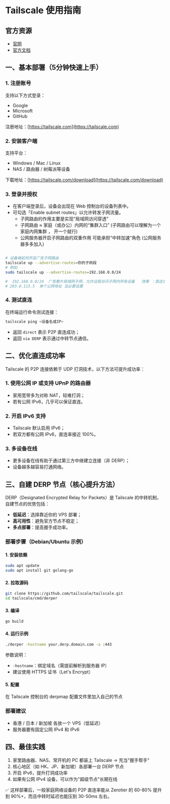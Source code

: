 # Tailscale 使用指南

## 官方资源

- [官网](https://tailscale.com/)
- [官方文档](https://tailscale.com/kb/1017/tailscale-cli/)

## 一、基本部署（5分钟快速上手）

### 1. 注册账号

支持以下方式登录：
- Google
- Microsoft
- GitHub

注册地址：[https://tailscale.com](https://tailscale.com)

### 2. 安装客户端

支持平台：
- Windows / Mac / Linux
- NAS / 路由器 / 树莓派等设备

下载地址：[https://tailscale.com/download](https://tailscale.com/download)

### 3. 登录并授权

- 在客户端登录后，设备会出现在 Web 控制台的设备列表中。
- 可勾选「Enable subnet routes」以允许转发子网流量。
  + 子网路由的作用主要是实现“局域网访问穿透”
  + 子网路由 ≈ 家庭（或办公）内网的“集群入口” (子网路由可以理解为一个家庭内网集群 ， 开一个就行)
  + 公网服务器开启子网路由的双重作用 可能承担“中转加速”角色 (公网服务器多多加入)
  
``` bash

# 设备端如何开启广告子网路由
tailscale up --advertise-routes=你的子网段
# 例如 
sudo tailscale up --advertise-routes=192.168.0.0/24

#  192.168.0.0/24  广告整片局域网子网，允许远程访问子网内所有设备   效果 ：我这台设备可以帮大家访问这个局域网（子网）里的所有设备
# 203.0.113.5  单个公网地址 没必要设置

```

### 4. 测试直连

在终端运行命令测试连接：

```bash
tailscale ping <设备名或IP>
```

- 返回 `direct` 表示 P2P 直连成功；
- 返回 `via DERP` 表示通过中转节点通信。

## 二、优化直连成功率

Tailscale 的 P2P 连接依赖于 UDP 打洞技术，以下方法可提升成功率：

### 1. 使用公网 IP 或支持 UPnP 的路由器

- 家用宽带多为对称 NAT，较难打洞；
- 若有公网 IPv6，几乎可以保证直连。

### 2. 开启 IPv6 支持

- Tailscale 默认启用 IPv6；
- 若双方都有公网 IPv6，直连率接近 100%。

### 3. 多设备在线

- 更多设备在线有助于通过第三方中继建立连接（非 DERP）；
- 设备越多越容易打通网络。

## 三、自建 DERP 节点（核心提升方法）

DERP（Designated Encrypted Relay for Packets）是 Tailscale 的中转机制，自建节点的优势包括：

- **低延迟**：选择靠近你的 VPS 部署；
- **高可用性**：避免官方节点不稳定；
- **多点部署**：提高握手成功率。

### 部署步骤（Debian/Ubuntu 示例）

#### 1. 安装依赖

```bash
sudo apt update
sudo apt install git golang-go
```

#### 2. 拉取源码

```bash
git clone https://github.com/tailscale/tailscale.git
cd tailscale/cmd/derper
```

#### 3. 编译

```bash
go build
```

#### 4. 运行示例

```bash
./derper -hostname your.derp.domain.com -a :443
```

参数说明：
- `-hostname`：绑定域名（需提前解析到服务器 IP）
- 建议使用 HTTPS 证书（Let's Encrypt）

#### 5. 配置

在 Tailscale 控制台的 derpmap 配置文件里加入自己的节点

### 部署建议

- 香港 / 日本 / 新加坡 各放一个 VPS（低延迟）
- 服务器要有固定公网 IPv4 和 IPv6

## 四、最佳实践

1. 家里路由器、NAS、常开机的 PC 都装上 Tailscale → 充当"握手帮手"
2. 核心地区（如 HK、JP、新加坡）各部署一台 DERP 节点
3. 开启 IPv6，提升打洞成功率
4. 如果有公网 IPv4 设备，可以作为"超级节点"长期在线

✅ 这样部署后，一般家庭网络设备的 P2P 直连率能从 Zerotier 的 60-80% 提升到 90%+，而且中转时延迟也能压到 30-50ms 左右。